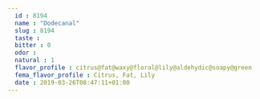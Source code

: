 ```yaml
---
  id : 8194
  name : "Dodecanal"
  slug : 8194
  taste : 
  bitter : 0
  odor : 
  natural : 1
  flavor_profile : citrus@fat@waxy@floral@lily@aldehydic@soapy@green
  fema_flavor_profile : Citrus, Fat, Lily
  date : 2019-03-26T08:47:11+01:00
---
```



